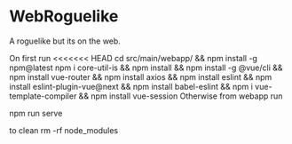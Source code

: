 # WebRoguelike

A roguelike but its on the web.

On first run
<<<<<<< HEAD
cd src/main/webapp/ && npm install -g npm@latest 
npm i core-util-is && npm install && npm install -g @vue/cli && npm install vue-router && npm install axios && npm install eslint && npm install eslint-plugin-vue@next && npm install babel-eslint && npm i vue-template-compiler && npm install vue-session
Otherwise from webapp run 

npm run serve


to clean 
rm -rf node_modules